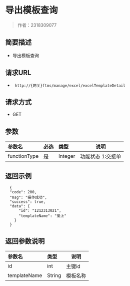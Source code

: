 # 导出模板查询

> 作者：2318309077

## 简要描述

- 导出模板查询

## 请求URL
- ` http://{网关}ftms/manage/excel/excelTemplateDetail`
  
## 请求方式
- GET

## 参数

|参数名|必选|类型|说明|
|:----    |:---|:----- |-----   |
|functionType |是  |Integer |功能状态 1:交接单|

## 返回示例

```
  {
  "code": 200,
  "msg": "操作成功",
  "success": true,
  "data": {
      "id": "1212313021",
      "templateName": "爱上" 
    }
  }
```

## 返回参数说明

|参数名|类型|说明|
|:-----  |:-----|-----                           |
|id |int   |主键id  |
|templateName |String   |模板名称  |